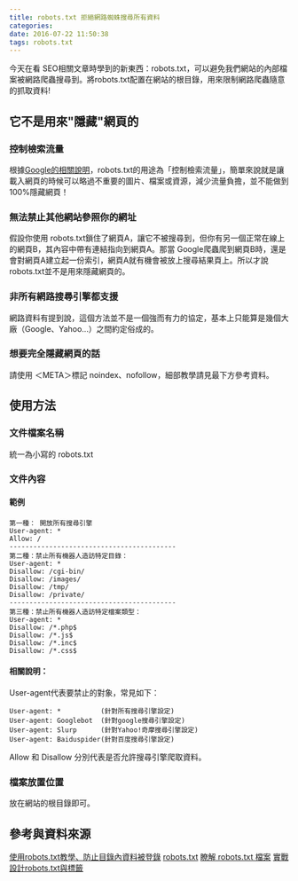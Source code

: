 ```yaml
---
title: robots.txt 拒絕網路蜘蛛搜尋所有資料
categories:
date: 2016-07-22 11:50:38
tags: robots.txt
---
```

今天在看 SEO相關文章時學到的新東西：robots.txt，可以避免我們網站的內部檔案被網路爬蟲搜尋到。將robots.txt配置在網站的根目錄，用來限制網路爬蟲隨意的抓取資料!
<!--more-->
## 它不是用來"隱藏"網頁的
### 控制檢索流量
根據[Google的相關說明](https://support.google.com/webmasters/answer/6062608?hl=zh-Hant)，robots.txt的用途為「控制檢索流量」，簡單來說就是讓載入網頁的時候可以略過不重要的圖片、檔案或資源，減少流量負擔，並不能做到100%隱藏網頁！
### 無法禁止其他網站參照你的網址
假設你使用 robots.txt鎖住了網頁A，讓它不被搜尋到，但你有另一個正常在線上的網頁B，其內容中帶有連結指向到網頁A。那當 Google爬蟲爬到網頁B時，還是會對網頁A建立起一份索引，網頁A就有機會被放上搜尋結果頁上。所以才說 robots.txt並不是用來隱藏網頁的。
### 非所有網路搜尋引擎都支援
網路資料有提到說，這個方法並不是一個強而有力的協定，基本上只能算是幾個大廠（Google、Yahoo...）之間約定俗成的。
### 想要完全隱藏網頁的話
請使用 ＜META＞標記 noindex、nofollow，細部教學請見最下方參考資料。
## 使用方法
### 文件檔案名稱
統一為小寫的 robots.txt
### 文件內容
#### 範例
```
第一種： 開放所有搜尋引擎
User-agent: *
Allow: /
------------------------------------------
第二種：禁止所有機器人造訪特定目錄：
User-agent: *
Disallow: /cgi-bin/
Disallow: /images/
Disallow: /tmp/
Disallow: /private/
------------------------------------------
第三種：禁止所有機器人造訪特定檔案類型：
User-agent: *
Disallow: /*.php$
Disallow: /*.js$
Disallow: /*.inc$
Disallow: /*.css$
```
#### 相關說明：
User-agent代表要禁止的對象，常見如下：
```
User-agent: *          (針對所有搜尋引擎設定)
User-agent: Googlebot  (針對google搜尋引擎設定)
User-agent: Slurp      (針對Yahoo!奇摩搜尋引擎設定)
User-agent: Baiduspider(針對百度搜尋引擎設定)
```
Allow 和 Disallow 分別代表是否允許搜尋引擎爬取資料。
### 檔案放置位置
放在網站的根目錄即可。

## 參考與資料來源
[使用robots.txt教學、防止目錄內資料被登錄](http://www.dami.tw/2012/11/14dami.html)
[robots.txt](https://zh.wikipedia.org/wiki/Robots.txt)
[瞭解 robots.txt 檔案](https://support.google.com/webmasters/answer/6062608?hl=zh-Hant)
[實戰設計robots.txt與<META>標籤](http://www.ithome.com.tw/node/35591)
